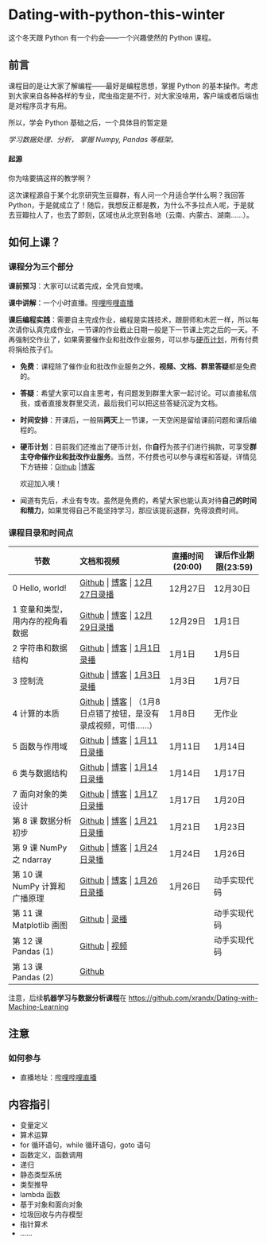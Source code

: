 #  Dating-with-python-this-winter

这个冬天跟 Python 有一个约会——一个兴趣使然的 Python 课程。


## 前言

课程目的是让大家了解编程——最好是编程思想，掌握 Python 的基本操作。考虑到大家来自各种各样的专业，爬虫指定是不行，对大家没啥用，客户端或者后端也是对程序员才有用。

所以，学会 Python 基础之后，一个具体目的暂定是

*学习数据处理、分析， 掌握 Numpy, Pandas 等框架。*

#### 起源

你为啥要搞这样的教学啊？

这次课程源自于某个北京研究生豆瓣群，有人问一个月适合学什么啊？我回答 Python，于是就成立了！随后，我想反正都是教，为什么不多拉点人呢，于是就去豆瓣拉人了，也去了即刻，区域也从北京到各地（云南、内蒙古、湖南……）。

## 如何上课？

### 课程分为三个部分

**课前预习**：大家可以试着完成，全凭自觉噢。

**课中讲解**：一个小时直播。[哔哩哔哩直播](https://live.bilibili.com/383441
)

**课后编程实践**：需要自主完成作业，编程是实践技术，跟厨师和木匠一样，所以每次请你认真完成作业，一节课的作业截止日期一般是下一节课上完之后的一天。不再强制交作业了，如果需要催作业和批改作业服务，可以参与[硬币计划](https://github.com/xrandx/Dating-with-python-this-winter/blob/master/Coin-Project.md)，所有付费将捐给孩子们。

- **免费**：课程除了催作业和批改作业服务之外，**视频、文档、群里答疑**都是免费的。

- **答疑**：希望大家可以自主思考，有问题发到群里大家一起讨论。可以直接私信我，或者直接发群里交流，最后我们可以把这些答疑沉淀为文档。

- **时间安排**：开课后，一般隔**两天**上一节课，一天空闲是留给课前问题和课后编程的。

- **硬币计划**：目前我们还推出了硬币计划，你**自行**为孩子们进行捐款，可享受**群主夺命催作业和批改作业服务**。当然，不付费也可以参与课程和答疑，详情见下方链接：[Github](https://github.com/xrandx/Dating-with-python-this-winter/blob/master/Coin-Project.md) |[博客](http://benearyou.com/coin-project/)

  欢迎加入噢！

- 闻道有先后，术业有专攻。虽然是免费的，希望大家也能认真对待**自己的时间和精力**，如果觉得自己不能坚持学习，那应该提前退群，免得浪费时间。

### 课程目录和时间点

| 节数 | 文档和视频 | 直播时间(20:00) | 课后作业期限(23:59) |
| ---- | :----------------------------------------------------------- | --------------- | ------------------- |
| 0 Hello, world! | [Github](https://github.com/xrandx/Dating-with-python-this-winter/blob/master/%E7%AC%AC%200%20%E8%AF%BE%20Hello%2C%20world!.md)  \| [博客](http://benearyou.com/lesson-0-hello-world/) \| [12月27日录播 ](https://www.bilibili.com/video/BV1G54y1x7Cw) | 12月27日        | 12月30日            |
| 1 变量和类型，用内存的视角看数据 | [Github](https://github.com/xrandx/Dating-with-python-this-winter/blob/master/%E7%AC%AC%201%20%E8%AF%BE%20%E6%95%B0%E6%8D%AE%E7%B1%BB%E5%9E%8B%EF%BC%8C%E7%94%A8%E5%86%85%E5%AD%98%E7%9A%84%E8%A7%86%E8%A7%92%E7%9C%8B%E6%95%B0%E6%8D%AE.md)  \| [博客](http://benearyou.com/variables-and-types-data-from-the-perspective-of-memory/) \| [12月29日录播](https://www.bilibili.com/video/bv13K411g7Sz) | 12月29日        | 1月1日              |
| 2 字符串和数据结构 | [Github](https://github.com/xrandx/Dating-with-python-this-winter/blob/master/%E7%AC%AC%202%20%E8%AF%BE%20%E5%AD%97%E7%AC%A6%E4%B8%B2%E5%92%8C%E6%95%B0%E6%8D%AE%E7%BB%93%E6%9E%84.md)  \| [博客](http://benearyou.com/lesson-3-strings-and-data-structures/) \| [1月1日录播](https://www.bilibili.com/video/BV1Ei4y1F7Ay/) | 1月1日          | 1月5日              |
| 3 控制流 | [Github](https://github.com/xrandx/Dating-with-python-this-winter/blob/master/%E7%AC%AC%203%20%E8%AF%BE%20%E6%8E%A7%E5%88%B6%E6%B5%81.md) \| [博客](http://benearyou.com/lesson-3-control-flow/) \| [1月3日录播](https://www.bilibili.com/video/BV1tr4y1T722) | 1月3日          | 1月7日              |
| 4 计算的本质 | [Github](https://github.com/xrandx/Dating-with-python-this-winter/blob/master/%E7%AC%AC%204%20%E8%AF%BE%20%E8%AE%A1%E7%AE%97%E7%9A%84%E6%9C%AC%E8%B4%A8.md) \| [博客](http://benearyou.com/lesson-4-the-nature-of-computation/) \| （1月8日点错了按钮，是没有录成视频，可惜……） | 1月8日          | 无作业              |
| 5 函数与作用域 | [Github](https://github.com/xrandx/Dating-with-python-this-winter/blob/master/%E7%AC%AC%205%20%E8%AF%BE%20%E5%87%BD%E6%95%B0%E3%80%81%E4%BD%9C%E7%94%A8%E5%9F%9F%E4%B8%8E%E9%80%92%E5%BD%92.md) \| [博客](http://benearyou.com/function-scope-and-recursion/) \| [1月11日录播](https://www.bilibili.com/video/BV1hr4y1T7mz/) | 1月11日    | 1月14日      |
| 6 类与数据结构 | [Github](https://github.com/xrandx/Dating-with-python-this-winter/blob/master/%E7%AC%AC%206%20%E8%AF%BE%20%E7%B1%BB%E4%B8%8E%E6%95%B0%E6%8D%AE%E7%BB%93%E6%9E%84.md) \| [博客](http://benearyou.com/class-and-data-structure/) \| [1月14日录播](https://www.bilibili.com/video/BV1hr4y1T7mz/) | 1月14日 | 1月17日 |
| 7 面向对象的类设计 | [Github](https://github.com/xrandx/Dating-with-python-this-winter/blob/master/%E7%AC%AC%207%20%E8%AF%BE%20%E9%9D%A2%E5%90%91%E5%AF%B9%E8%B1%A1%E7%9A%84%E7%B1%BB%E8%AE%BE%E8%AE%A1.md) \| [博客](http://benearyou.com/lesson-7-object-oriented-class-design/) \| [1月17日录播]() | 1月17日 | 1月20日 |
| 第 8 课 数据分析初步 | [Github](https://github.com/xrandx/Dating-with-python-this-winter/blob/master/%E7%AC%AC%208%20%E8%AF%BE%20%E6%95%B0%E6%8D%AE%E5%88%86%E6%9E%90%E5%88%9D%E6%AD%A5.md) \| [博客](http://benearyou.com/lesson-8-preliminary-data-analysis/) \| [1月21日录播](https://www.bilibili.com/video/BV1ny4y1p7ib/) | 1月21日 | 1月23日 |
| 第 9 课 NumPy 之 ndarray | [Github](https://github.com/xrandx/Dating-with-python-this-winter/blob/master/%E7%AC%AC%208%20%E8%AF%BE%20%E6%95%B0%E6%8D%AE%E5%88%86%E6%9E%90%E5%88%9D%E6%AD%A5.md) \| [博客](http://benearyou.com/lesson-8-preliminary-data-analysis/) \| [1月24日录播](https://www.bilibili.com/video/BV1Et4y167QC/) | 1月24日 | 1月26日 |
| 第 10 课 NumPy 计算和广播原理 | [Github](https://github.com/xrandx/Dating-with-python-this-winter/blob/master/%E7%AC%AC%2010%20%E8%AF%BE%20NumPy%20%E8%AE%A1%E7%AE%97%E5%92%8C%E5%B9%BF%E6%92%AD%E5%8E%9F%E7%90%86.md) \| [博客](http://benearyou.com/lesson-10-numpy-computing-and-broadcasting-principles/) \| [1月26日录播](https://www.bilibili.com/video/BV1e54y1s7L9/) | 1月26日 | 动手实现代码 |
| 第 11 课 Matplotlib 画图 | [Github](https://github.com/xrandx/Dating-with-python-this-winter/blob/master/%E7%AC%AC%2011%20%E8%AF%BE%20Matplotlib%20%E7%94%BB%E5%9B%BE.md) \| [录播](https://www.bilibili.com/video/BV1cX4y1N7uG/) |  | 动手实现代码 |
| 第 12 课 Pandas (1) | [Github](https://github.com/xrandx/Dating-with-python-this-winter/blob/master/%E7%AC%AC%2012%20%E8%AF%BE%20Pandas%20(1).md) \| [视频](https://www.bilibili.com/video/BV1ko4y1d77U/) |  | 动手实现代码 |
| 第 13 课 Pandas (2) | [Github](https://github.com/xrandx/Dating-with-python-this-winter/blob/master/%E7%AC%AC%2013%20%E8%AF%BE%20Pandas%20(2).md) | |  |

注意，后续**机器学习与数据分析课程**在
https://github.com/xrandx/Dating-with-Machine-Learning

## 注意
### 如何参与
- 直播地址：[哔哩哔哩直播](https://live.bilibili.com/383441
)


## 内容指引

- 变量定义
- 算术运算
- for 循环语句，while 循环语句，goto 语句
- 函数定义，函数调用
- 递归
- 静态类型系统
- 类型推导
- lambda 函数
- 基于对象和面向对象
- 垃圾回收与内存模型
- 指针算术
- ……

